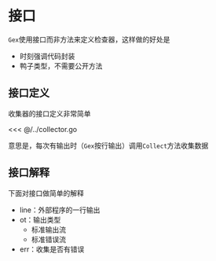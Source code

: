 # 接口

`Gex`使用接口而非方法来定义检查器，这样做的好处是

- 时刻强调代码封装
- 鸭子类型，不需要公开方法

## 接口定义

收集器的接口定义非常简单

<<< @/../collector.go

意思是，每次有输出时（`Gex`按行输出）调用`Collect`方法收集数据

## 接口解释

下面对接口做简单的解释

- line：外部程序的一行输出
- ot：输出类型
    - 标准输出流
    - 标准错误流
- err：收集是否有错误
